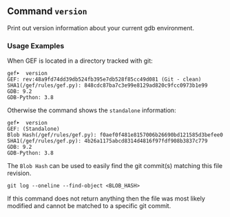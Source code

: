 ## Command `version`

Print out version information about your current gdb environment.

### Usage Examples ###

When GEF is located in a directory tracked with git:

```
gef➤  version
GEF: rev:48a9fd74dd39db524fb395e7db528f85cc49d081 (Git - clean)
SHA1(/gef/rules/gef.py): 848cdc87ba7c3e99e8129ad820c9fcc0973b1e99
GDB: 9.2
GDB-Python: 3.8
```

Otherwise the command shows the `standalone` information:

```
gef➤  version
GEF: (Standalone)
Blob Hash(/gef/rules/gef.py): f0aef0f481e8157006b26690bd121585d3befee0
SHA1(/gef/rules/gef.py): 4b26a1175abcd8314d4816f97fdf908b3837c779
GDB: 9.2
GDB-Python: 3.8
```

The `Blob Hash` can be used to easily find the git commit(s) matching
this file revision.

```
git log --oneline --find-object <BLOB_HASH>
```

If this command does not return anything then the file was most likely
modified and cannot be matched to a specific git commit.
